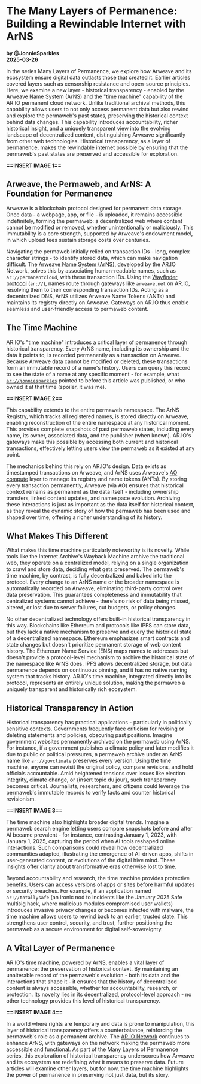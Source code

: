 # The Many Layers of Permanence: Building a Rewindable Internet with ArNS

**by @JonnieSparkles**  
**2025-03-26**

In the series Many Layers of Permanence, we explore how Arweave and its ecosystem ensure digital data outlasts those that created it. Earlier articles covered layers such as censorship resistance and open-source principles. Here, we examine a new layer - historical transparency - enabled by the Arweave Name System (ArNS) and the "time machine" capability of the AR.IO permanent cloud network. Unlike traditional archival methods, this capability allows users to not only access permanent data but also rewind and explore the permaweb's past states, preserving the historical context behind data changes. This capability introduces accountability, richer historical insight, and a uniquely transparent view into the evolving landscape of decentralized content, distinguishing Arweave significantly from other web technologies. Historical transparency, as a layer of permanence, makes the rewindable internet possible by ensuring that the permaweb's past states are preserved and accessible for exploration.

**==INSERT IMAGE 1==**


## Arweave, the Permaweb, and ArNS: A Foundation for Permanence

Arweave is a blockchain protocol designed for permanent data storage. Once data - a webpage, app, or file - is uploaded, it remains accessible indefinitely, forming the permaweb: a decentralized web where content cannot be modified or removed, whether unintentionally or maliciously. This immutability is a core strength, supported by Arweave's endowment model, in which upload fees sustain storage costs over centuries.

Navigating the permaweb initially relied on transaction IDs - long, complex character strings - to identify stored data, which can make navigation difficult. The [Arweave Name System (ArNS)](https://ar.io/arns), developed by the AR.IO Network, solves this by associating human-readable names, such as `ar://permanentcloud`, with these transaction IDs. Using the [Wayfinder protocol](https://docs.ar.io/concepts/wayfinder) (`ar://`), names route through gateways like `arweave.net` on AR.IO, resolving them to their corresponding transaction IDs. Acting as a decentralized DNS, ArNS utilizes Arweave Name Tokens (ANTs) and maintains its registry directly on Arweave. Gateways on AR.IO thus enable seamless and user-friendly access to permaweb content.


## The Time Machine

AR.IO's "time machine" introduces a critical layer of permanence through historical transparency. Every ArNS name, including its ownership and the data it points to, is recorded permanently as a transaction on Arweave. Because Arweave data cannot be modified or deleted, these transactions form an immutable record of a name's history. Users can query this record to see the state of a name at any specific moment - for example, what [`ar://jonniesparkles`](https://jonniesparkles.arweave.net) pointed to before this article was published, or who owned it at that time (spoiler, it was me).

**==INSERT IMAGE 2==**

This capability extends to the entire permaweb namespace. The ArNS Registry, which tracks all registered names, is stored directly on Arweave, enabling reconstruction of the entire namespace at any historical moment. This provides complete snapshots of past permaweb states, including every name, its owner, associated data, and the publisher (when known). AR.IO's gateways make this possible by accessing both current and historical transactions, effectively letting users view the permaweb as it existed at any point.

The mechanics behind this rely on AR.IO's design. Data exists as timestamped transactions on Arweave, and ArNS uses Arweave's [AO compute](https://ao.arweave.net) layer to manage its registry and name tokens (ANTs). By storing every transaction permanently, Arweave (via AO) ensures that historical context remains as permanent as the data itself - including ownership transfers, linked content updates, and namespace evolution. Archiving these interactions is just as important as the data itself for historical context, as they reveal the dynamic story of how the permaweb has been used and shaped over time, offering a richer understanding of its history.


## What Makes This Different

What makes this time machine particularly noteworthy is its novelty. While tools like the Internet Archive's Wayback Machine archive the traditional web, they operate on a centralized model, relying on a single organization to crawl and store data, deciding what gets preserved. The permaweb's time machine, by contrast, is fully decentralized and baked into the protocol. Every change to an ArNS name or the broader namespace is automatically recorded on Arweave, eliminating third-party control over data preservation. This guarantees completeness and immutability that centralized systems cannot achieve - there's no risk of data being missed, altered, or lost due to server failures, cut budgets, or policy changes.

No other decentralized technology offers built-in historical transparency in this way. Blockchains like Ethereum and protocols like IPFS can store data, but they lack a native mechanism to preserve and query the historical state of a decentralized namespace. Ethereum emphasizes smart contracts and state changes but doesn't prioritize permanent storage of web content history. The Ethereum Name Service (ENS) maps names to addresses but doesn't provide a protocol-level mechanism to archive the historical state of the namespace like ArNS does. IPFS allows decentralized storage, but data permanence depends on continuous pinning, and it has no native naming system that tracks history. AR.IO's time machine, integrated directly into its protocol, represents an entirely unique solution, making the permaweb a uniquely transparent and historically rich ecosystem.


## Historical Transparency in Action

Historical transparency has practical applications - particularly in politically sensitive contexts. Governments frequently face criticism for revising or deleting statements and policies, obscuring past positions. Imagine government websites permanently archived on the permaweb using ArNS. For instance, if a government publishes a climate policy and later modifies it due to public or political pressures, a permaweb archive under an ArNS name like `ar://govclimate` preserves every version. Using the time machine, anyone can revisit the original policy, compare revisions, and hold officials accountable. Amid heightened tensions over issues like election integrity, climate change, or {insert topic du jour}, such transparency becomes critical. Journalists, researchers, and citizens could leverage the permaweb's immutable records to verify facts and counter historical revisionism.

**==INSERT IMAGE 3==**

The time machine also highlights broader digital trends. Imagine a permaweb search engine letting users compare snapshots before and after AI became prevalent - for instance, contrasting January 1, 2023, with January 1, 2025, capturing the period when AI tools reshaped online interactions. Such comparisons could reveal how decentralized communities adapted, illustrating the emergence of AI-driven apps, shifts in user-generated content, or evolutions of the digital hive mind. These insights offer clarity about transformative eras otherwise lost to time.

Beyond accountability and research, the time machine provides protective benefits. Users can access versions of apps or sites before harmful updates or security breaches. For example, if an application named `ar://totallysafe` (an ironic nod to incidents like the January 2025 Safe multisig hack, where malicious modules compromised user wallets) introduces invasive privacy changes or becomes infected with malware, the time machine allows users to rewind back to an earlier, trusted state. This strengthens user control, security, and trust, further positioning the permaweb as a secure environment for digital self-sovereignty.


## A Vital Layer of Permanence

AR.IO's time machine, powered by ArNS, enables a vital layer of permanence: the preservation of historical context. By maintaining an unalterable record of the permaweb's evolution - both its data and the interactions that shape it - it ensures that the history of decentralized content is always accessible, whether for accountability, research, or protection. Its novelty lies in its decentralized, protocol-level approach - no other technology provides this level of historical transparency.

**==INSERT IMAGE 4==**

In a world where rights are temporary and data is prone to manipulation, this layer of historical transparency offers a counterbalance, reinforcing the permaweb's role as a permanent archive. The [AR.IO Network](https://ar.io) continues to enhance ArNS, with gateways on the network making the permaweb more accessible and functional. As part of the Many Layers of Permanence series, this exploration of historical transparency underscores how Arweave and its ecosystem are redefining what it means to preserve data. Future articles will examine other layers, but for now, the time machine highlights the power of permanence in preserving not just data, but its story.


